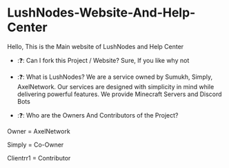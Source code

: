 # LushNodes-Website-And-Help-Center

Hello, This is the Main website of LushNodes and Help Center

- :❓: Can I fork this Project / Website?
Sure, If you like why not

- :❓: What is LushNodes?
We are a service owned by Sumukh, Simply, AxelNetwork. Our services are designed with simplicity in mind while delivering powerful features. We provide Minecraft Servers and Discord Bots

- :❓: Who are the Owners And Contributors of the Project?

Owner = AxelNetwork

Simply = Co-Owner

Clientrr1 = Contributor
